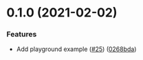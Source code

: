 <a name="0.1.0"></a>
# 0.1.0 (2021-02-02)


### Features

* Add playground example ([#25](https://github.com/LukasHechenberger/create-atvise-app/issues/25)) ([0268bda](https://github.com/LukasHechenberger/create-atvise-app/commits/0268bda))



